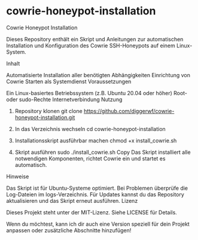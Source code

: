# cowrie-honeypot-installation
Cowrie Honeypot Installation

Dieses Repository enthält ein Skript und Anleitungen zur automatischen Installation und Konfiguration des Cowrie SSH-Honeypots auf einem Linux-System.

Inhalt

Automatisierte Installation aller benötigten Abhängigkeiten
Einrichtung von Cowrie
Starten als Systemdienst
Voraussetzungen

Ein Linux-basiertes Betriebssystem (z.B. Ubuntu 20.04 oder höher)
Root- oder sudo-Rechte
Internetverbindung
Nutzung

1. Repository klonen
git clone https://github.com/diggerwf/cowrie-honeypot-installation.git


2. In das Verzeichnis wechseln
cd cowrie-honeypot-installation


3. Installationsskript ausführbar machen
chmod +x install_cowrie.sh


4. Skript ausführen
sudo ./install_cowrie.sh
Copy
Das Skript installiert alle notwendigen Komponenten, richtet Cowrie ein und startet es automatisch.

Hinweise

Das Skript ist für Ubuntu-Systeme optimiert.
Bei Problemen überprüfe die Log-Dateien im logs-Verzeichnis.
Für Updates kannst du das Repository aktualisieren und das Skript erneut ausführen.
Lizenz

Dieses Projekt steht unter der MIT-Lizenz. Siehe LICENSE für Details.

Wenn du möchtest, kann ich dir auch eine Version speziell für dein Projekt anpassen oder zusätzliche Abschnitte hinzufügen!

